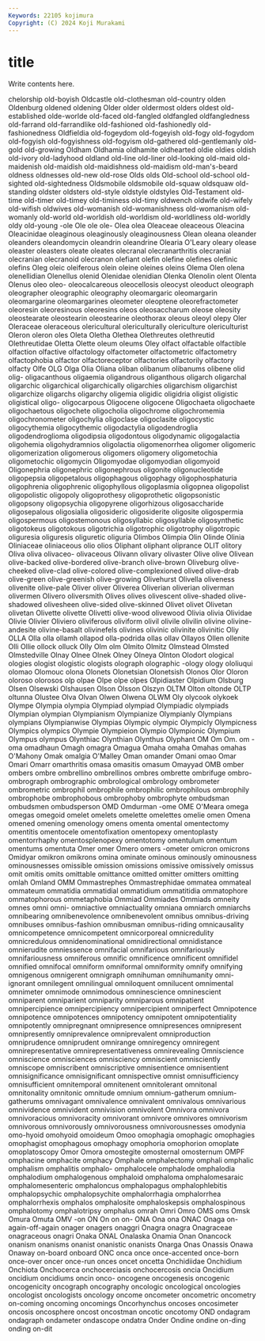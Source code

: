 ```yaml
---
Keywords: 22105 kojimura
Copyright: (C) 2024 Koji Murakami
---
```


# title

Write contents here.



chelorship old-boyish
Oldcastle old-clothesman old-country olden Oldenburg oldened oldening Older older oldermost
olders oldest old-established olde-worlde old-faced old-fangled oldfangled oldfangledness old-farrand old-farrandlike
old-fashioned old-fashionedly old-fashionedness Oldfieldia old-fogeydom old-fogeyish old-fogy old-fogydom old-fogyish old-fogyishness
old-fogyism old-gathered old-gentlemanly old-gold old-growing Oldham Oldhamia oldhamite oldhearted oldie
oldies oldish old-ivory old-ladyhood oldland old-line old-liner old-looking old-maid old-maidenish
old-maidish old-maidishness old-maidism old-man's-beard oldness oldnesses old-new old-rose Olds olds
Old-school old-school old-sighted old-sightedness Oldsmobile oldsmobile old-squaw oldsquaw old-standing oldster
oldsters old-style oldstyle oldstyles Old-Testament old-time old-timer old-timey old-timiness old-timy
oldwench oldwife old-wifely old-wifish oldwives old-womanish old-womanishness old-womanism old-womanly old-world
old-worldish old-worldism old-worldliness old-worldly oldy old-young -ole Ole ole ole-
Olea olea Oleaceae oleaceous Oleacina Oleacinidae oleaginous oleaginously oleaginousness Olean
oleana oleander oleanders oleandomycin oleandrin oleandrine Olearia O'Leary oleary olease
oleaster oleasters oleate oleates olecranal olecranarthritis olecranial olecranian olecranoid olecranon
olefiant olefin olefine olefines olefinic olefins Oleg oleic oleiferous olein
oleine oleines oleins Olema Olen olena olenellidian Olenellus olenid Olenidae
olenidian Olenka Olenolin olent Olenta Olenus oleo oleo- oleocalcareous oleocellosis
oleocyst oleoduct oleograph oleographer oleographic oleography oleomargaric oleomargarin oleomargarine oleomargarines
oleometer oleoptene oleorefractometer oleoresin oleoresinous oleoresins oleos oleosaccharum oleose oleosity
oleostearate oleostearin oleostearine oleothorax oleous oleoyl olepy Oler Oleraceae oleraceous
olericultural olericulturally olericulture olericulturist Oleron oleron oles Oleta Oletha Olethea
Olethreutes olethreutid Olethreutidae Oletta Olette oleum oleums Oley olfact olfactable
olfactible olfaction olfactive olfactology olfactometer olfactometric olfactometry olfactophobia olfactor olfactoreceptor
olfactories olfactorily olfactory olfacty Olfe OLG Olga Olia Oliana oliban
olibanum olibanums olibene olid olig- oligacanthous oligaemia oligandrous oliganthous oligarch
oligarchal oligarchic oligarchical oligarchically oligarchies oligarchism oligarchist oligarchize oligarchs oligarchy
oligemia oligidic oligidria oligist oligistic oligistical oligo- oligocarpous Oligocene oligocene
Oligochaeta oligochaete oligochaetous oligochete oligocholia oligochrome oligochromemia oligochronometer oligochylia oligoclase
oligoclasite oligocystic oligocythemia oligocythemic oligodactylia oligodendroglia oligodendroglioma oligodipsia oligodontous oligodynamic
oligogalactia oligohemia oligohydramnios oligolactia oligomenorrhea oligomer oligomeric oligomerization oligomerous oligomers
oligomery oligometochia oligometochic oligomycin Oligomyodae oligomyodian oligomyoid Oligonephria oligonephric oligonephrous
oligonite oligonucleotide oligopepsia oligopetalous oligophagous oligophagy oligophosphaturia oligophrenia oligophrenic oligophyllous
oligoplasmia oligopnea oligopolist oligopolistic oligopoly oligoprothesy oligoprothetic oligopsonistic oligopsony oligopsychia
oligopyrene oligorhizous oligosaccharide oligosepalous oligosialia oligosideric oligosiderite oligosite oligospermia oligospermous
oligostemonous oligosyllabic oligosyllable oligosynthetic oligotokeus oligotokous oligotrichia oligotrophic oligotrophy oligotropic
oliguresia oliguresis oliguretic oliguria Olimbos Olimpia Olin Olinde Olinia Oliniaceae
oliniaceous olio olios Oliphant oliphant oliprance OLIT olitory Oliva oliva
olivaceo- olivaceous Olivann olivary olivaster Olive olive Olivean olive-backed olive-bordered
olive-branch olive-brown Oliveburg olive-cheeked olive-clad olive-colored olive-complexioned olived olive-drab olive-green
olive-greenish olive-growing Olivehurst Olivella oliveness olivenite olive-pale Oliver oliver Oliverea
Oliverian oliverian oliverman olivermen Olivero oliversmith Olives olives olivescent olive-shaded
olive-shadowed olivesheen olive-sided olive-skinned Olivet olivet Olivetan olivetan Olivette olivette
Olivetti olive-wood olivewood Olivia olivia Olividae Olivie Olivier Oliviero oliviferous
oliviform olivil olivile olivilin olivine olivine-andesite olivine-basalt olivinefels olivines olivinic
olivinite olivinitic Oliy OLLA Olla olla ollamh ollapod olla-podrida ollas
ollav Ollayos Ollen ollenite Olli Ollie ollock olluck Olly Olm
olm Olmito Olmitz Olmstead Olmsted Olmstedville Olnay Olnee Olnek Olney
Olneya Olnton Olodort ological ologies ologist ologistic ologists olograph olographic
-ology ology ololiuqui olomao Olomouc olona Olonets Olonetsian Olonetsish Olonos
Olor Oloron oloroso olorosos olp olpae Olpe olpe olpes Olpidiaster
Olpidium Olsburg Olsen Olsewski Olshausen Olson Olsson Olszyn OLTM Olton
oltonde OLTP oltunna Olustee Olva Olvan Olwen Olwena OLWM Oly
olycook olykoek Olympe Olympia olympia Olympiad olympiad Olympiadic olympiads Olympian
olympian Olympianism Olympianize Olympianly Olympians olympians Olympianwise Olympias Olympic olympic
Olympicly Olympicness Olympics olympics Olympie Olympieion Olympio Olympionic Olympium Olympus
olympus Olynthiac Olynthian Olynthus Olyphant OM Om Om. om -oma
omadhaun Omagh omagra Omagua Omaha omaha Omahas omahas O'Mahony Omak
omalgia O'Malley Oman omander Omani omao Omar Omari Omarr omarthritis
omasa omasitis omasum Omayyad OMB omber ombers ombre ombrellino ombrellinos
ombres ombrette ombrifuge ombro- ombrograph ombrographic ombrological ombrology ombrometer ombrometric
ombrophil ombrophile ombrophilic ombrophilous ombrophily ombrophobe ombrophobous ombrophoby ombrophyte ombudsman
ombudsmen ombudsperson OMD Omdurman -ome OME O'Meara omega omegas omegoid
omelet omelets omelette omelettes omelie omen Omena omened omening omenology
omens omenta omental omentectomy omentitis omentocele omentofixation omentopexy omentoplasty omentorrhaphy
omentosplenopexy omentotomy omentulum omentum omentums omentuta Omer omer Omero omers
-ometer omicron omicrons Omidyar omikron omikrons omina ominate ominous ominously
ominousness ominousnesses omissible omission omissions omissive omissively omissus omit omitis
omits omittable omittance omitted omitter omitters omitting omlah Omland OMM
Ommastrephes Ommastrephidae ommatea ommateal ommateum ommatidia ommatidial ommatidium ommatitidia ommatophore
ommatophorous ommetaphobia Ommiad Ommiades Ommiads omneity omnes omni omni- omniactive
omniactuality omniana omniarch omniarchs omnibearing omnibenevolence omnibenevolent omnibus omnibus-driving omnibuses
omnibus-fashion omnibusman omnibus-riding omnicausality omnicompetence omnicompetent omnicorporeal omnicredulity omnicredulous omnidenominational
omnidirectional omnidistance omnierudite omniessence omnifacial omnifarious omnifariously omnifariousness omniferous omnific
omnificence omnificent omnifidel omnified omnifocal omniform omniformal omniformity omnify omnifying
omnigenous omnigerent omnigraph omnihuman omnihumanity omni-ignorant omnilegent omnilingual omniloquent omnilucent
omnimental omnimeter omnimode omnimodous omninescience omninescient omniparent omniparient omniparity omniparous
omnipatient omnipercipience omnipercipiency omnipercipient omniperfect Omnipotence omnipotence omnipotences omnipotency omnipotent
omnipotentiality omnipotently omnipregnant omnipresence omnipresences omnipresent omnipresently omniprevalence omniprevalent omniproduction
omniprudence omniprudent omnirange omniregency omniregent omnirepresentative omnirepresentativeness omnirevealing Omniscience omniscience
omnisciences omnisciency omniscient omnisciently omniscope omniscribent omniscriptive omnisentience omnisentient omnisignificance
omnisignificant omnispective omnist omnisufficiency omnisufficient omnitemporal omnitenent omnitolerant omnitonal omnitonality
omnitonic omnitude omnium omnium-gatherum omnium-gatherums omnivagant omnivalence omnivalent omnivalous omnivarious
omnividence omnivident omnivision omnivolent Omnivora omnivora omnivoracious omnivoracity omnivorant omnivore
omnivores omnivorism omnivorous omnivorously omnivorousness omnivorousnesses omodynia omo-hyoid omohyoid omoideum
Omoo omophagia omophagic omophagies omophagist omophagous omophagy omophoria omophorion omoplate
omoplatoscopy Omor Omora omostegite omosternal omosternum OMPF omphacine omphacite omphacy
Omphale omphalectomy omphali omphalic omphalism omphalitis omphalo- omphalocele omphalode omphalodia
omphalodium omphalogenous omphaloid omphaloma omphalomesaraic omphalomesenteric omphaloncus omphalopagus omphalophlebitis omphalopsychic
omphalopsychite omphalorrhagia omphalorrhea omphalorrhexis omphalos omphalosite omphaloskepsis omphalospinous omphalotomy omphalotripsy
omphalus omrah Omri Omro OMS oms Omsk Omura Omuta OMV
-on ON On on on- ONA Ona ona ONAC Onaga
on-again-off-again onager onagers onaggri Onagra onagra Onagraceae onagraceous onagri Onaka
ONAL Onalaska Onamia Onan Onancock onanism onanisms onanist onanistic onanists
Onarga Onas Onassis Onawa Onaway on-board onboard ONC onca once
once-accented once-born once-over oncer once-run onces oncet oncetta Onchidiidae Onchidium
Onchiota Onchocerca onchocerciasis onchocercosis oncia Oncidium oncidium oncidiums oncin onco-
oncogene oncogenesis oncogenic oncogenicity oncograph oncography oncologic oncological oncologies oncologist
oncologists oncology oncome oncometer oncometric oncometry on-coming oncoming oncomings Oncorhynchus
oncoses oncosimeter oncosis oncosphere oncost oncostman oncotic oncotomy OND ondagram
ondagraph ondameter ondascope ondatra Onder Ondine ondine on-ding onding on-dit
